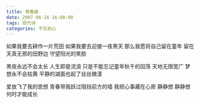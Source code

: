 ```yaml
---
title: 青春曲
date: 2007-06-26 16:08:08
tags: 现代诗
categories: 不忘初心
---
```

如果我要去耕作一片荒田
如果我要去迎接一夜黑天
那么我愿将自己留在童年
留在天真无邪的田野边
守望阳光的笑脸
<!-- more -->
黑夜永远不会太长
人生即是流浪
只是不能忘记童年秋千的回荡
天地无限宽广
梦想永不会枯黄
平静的湖面也起了丝丝微漾

爱放飞了我的思想
青春带我跃过阻挡前方的墙
我把心事藏在心房
静静想
静静想
何时才能成长
